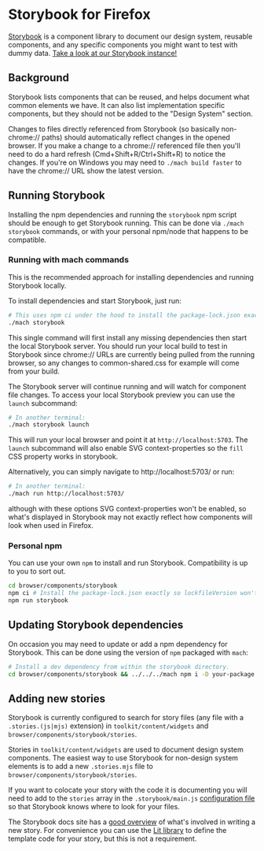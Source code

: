 # Storybook for Firefox

[Storybook](https://storybook.js.org/) is a component library to document our
design system, reusable components, and any specific components you might want
to test with dummy data. [Take a look at our Storybook instance!](https://firefoxux.github.io/firefox-desktop-components/?path=/story/docs-reusable-widgets--page)

## Background

Storybook lists components that can be reused, and helps document
what common elements we have. It can also list implementation specific
components, but they should not be added to the "Design System" section.

Changes to files directly referenced from Storybook (so basically non-chrome://
paths) should automatically reflect changes in the opened browser. If you make a
change to a chrome:// referenced file then you'll need to do a hard refresh
(Cmd+Shift+R/Ctrl+Shift+R) to notice the changes. If you're on Windows you may
need to `./mach build faster` to have the chrome:// URL show the latest version.

## Running Storybook

Installing the npm dependencies and running the `storybook` npm script should be
enough to get Storybook running. This can be done via `./mach storybook`
commands, or with your personal npm/node that happens to be compatible.

### Running with mach commands

This is the recommended approach for installing dependencies and running
Storybook locally.

To install dependencies and start Storybook, just run:

```sh
# This uses npm ci under the hood to install the package-lock.json exactly.
./mach storybook
```

This single command will first install any missing dependencies then start the
local Storybook server. You should run your local build to test in Storybook
since chrome:// URLs are currently being pulled from the running browser, so any
changes to common-shared.css for example will come from your build.

The Storybook server will continue running and will watch for component file
changes. To access your local Storybook preview you can use the `launch`
subcommand:

```sh
# In another terminal:
./mach storybook launch
```

This will run your local browser and point it at `http://localhost:5703`. The
`launch` subcommand will also enable SVG context-properties so the `fill` CSS
property works in storybook.

Alternatively, you can simply navigate to http://localhost:5703/ or run:

```sh
# In another terminal:
./mach run http://localhost:5703/
```

although with these options SVG context-properties won't be enabled, so what's
displayed in Storybook may not exactly reflect how components will look when
used in Firefox.

### Personal npm

You can use your own `npm` to install and run Storybook. Compatibility is up
to you to sort out.

```sh
cd browser/components/storybook
npm ci # Install the package-lock.json exactly so lockfileVersion won't change.
npm run storybook
```

## Updating Storybook dependencies

On occasion you may need to update or add a npm dependency for Storybook.
This can be done using the version of `npm` packaged with `mach`:

```sh
# Install a dev dependency from within the storybook directory.
cd browser/components/storybook && ../../../mach npm i -D your-package
```

## Adding new stories

Storybook is currently configured to search for story files (any file with a
`.stories.(js|mjs)` extension) in `toolkit/content/widgets` and
`browser/components/storybook/stories`.

Stories in `toolkit/content/widgets` are used to document design system
components. The easiest way to use Storybook for non-design system elements is
to add a new `.stories.mjs` file to `browser/components/storybook/stories`.

If you want to colocate your story with the code it is documenting you will need
to add to the `stories` array in the `.storybook/main.js` [configuration
file](https://searchfox.org/mozilla-central/source/browser/components/storybook/.storybook/main.js)
so that Storybook knows where to look for your files.

The Storybook docs site has a [good
overview](https://storybook.js.org/docs/web-components/get-started/whats-a-story)
of what's involved in writing a new story. For convenience you can use the [Lit
library](https://lit.dev/) to define the template code for your story, but this
is not a requirement.
